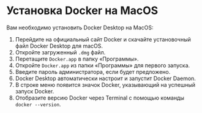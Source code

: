 # Установка Docker на MacOS

Вам необходимо установить Docker Desktop на MacOS:

1. Перейдите на официальный сайт Docker и скачайте установочный файл Docker Desktop для macOS.
2. Откройте загруженный `.dmg` файл.
3. Перетащите `Docker.app` в папку «Программы».
4. Откройте `Docker.app` из папки «Программы» для первого запуска.
5. Введите пароль администратора, если будет предложено.
6. Docker Desktop автоматически настроит и запустит Docker Daemon.
7. В строке меню появится значок Docker, указывающий на успешный запуск Docker.
8. Отобразите версию Docker через Terminal  с помощью команды `docker --version`.